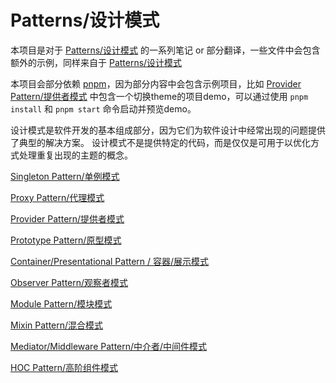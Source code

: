 # Patterns/设计模式
本项目是对于 [Patterns/设计模式](https://www.patterns.dev/) 的一系列笔记 or 部分翻译，一些文件中会包含额外的示例，同样来自于 [Patterns/设计模式](https://www.patterns.dev/)

本项目会部分依赖 [pnpm](https://pnpm.io/)，因为部分内容中会包含示例项目，比如 [Provider Pattern/提供者模式](./provider-pattern/) 中包含一个切换theme的项目demo，可以通过使用 `pnpm install` 和 `pnpm start` 命令启动并预览demo。

设计模式是软件开发的基本组成部分，因为它们为软件设计中经常出现的问题提供了典型的解决方案。 设计模式不是提供特定的代码，而是仅仅是可用于以优化方式处理重复出现的主题的概念。

[Singleton Pattern/单例模式](./singleton-pattern/)

[Proxy Pattern/代理模式](./proxy-pattern/)

[Provider Pattern/提供者模式](./provider-pattern/)

[Prototype Pattern/原型模式](./prototype-pattern/)

[Container/Presentational Pattern / 容器/展示模式](./container-presentational-pattern/)

[Observer Pattern/观察者模式](./observer-pattern/)

[Module Pattern/模块模式](./module-pattern/)

[Mixin Pattern/混合模式](./mixin-pattern/)

[Mediator/Middleware Pattern/中介者/中间件模式](./mediator-middleware-pattern/)

[HOC Pattern/高阶组件模式](./hoc-pattern/)
